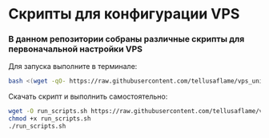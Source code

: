 # Скрипты для конфигурации VPS
### В данном репозитории собраны различные скрипты для первоначальной настройки VPS

Для запуска выполните в терминале:

```bash
bash <(wget -qO- https://raw.githubusercontent.com/tellusaflame/vps_unix_scripts/main/run_scripts.sh)`
```

Скачать скрипт и выполнить самостоятельно:
```bash
wget -O run_scripts.sh https://raw.githubusercontent.com/tellusaflame/vps_unix_scripts/main/run_scripts.sh
chmod +x run_scripts.sh
./run_scripts.sh
```
